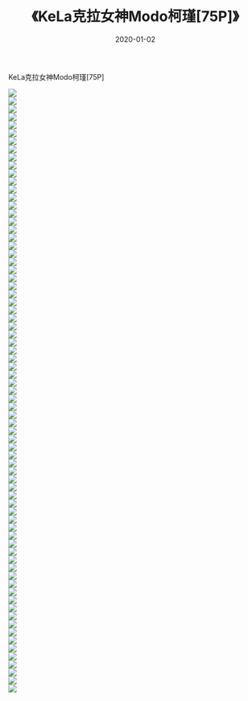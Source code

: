 ﻿---
layout: post
title:  《KeLa克拉女神Modo柯瑾[75P]》
date:   2020-01-02
img: http://pic.660000.xyz/1:down/唯美/2020/KeLa克拉女神Modo柯瑾[75P]/000.jpg
categories: [美女, 清纯, 唯美]
---

KeLa克拉女神Modo柯瑾[75P]

  ![](http://pic.660000.xyz/1:down/唯美/2020/KeLa克拉女神Modo柯瑾[75P]/001.jpg) <br> ![](http://pic.660000.xyz/1:down/唯美/2020/KeLa克拉女神Modo柯瑾[75P]/002.jpg) <br> ![](http://pic.660000.xyz/1:down/唯美/2020/KeLa克拉女神Modo柯瑾[75P]/003.jpg) <br> ![](http://pic.660000.xyz/1:down/唯美/2020/KeLa克拉女神Modo柯瑾[75P]/004.jpg) <br> ![](http://pic.660000.xyz/1:down/唯美/2020/KeLa克拉女神Modo柯瑾[75P]/005.jpg) <br> ![](http://pic.660000.xyz/1:down/唯美/2020/KeLa克拉女神Modo柯瑾[75P]/006.jpg) <br> ![](http://pic.660000.xyz/1:down/唯美/2020/KeLa克拉女神Modo柯瑾[75P]/007.jpg) <br> ![](http://pic.660000.xyz/1:down/唯美/2020/KeLa克拉女神Modo柯瑾[75P]/008.jpg) <br> ![](http://pic.660000.xyz/1:down/唯美/2020/KeLa克拉女神Modo柯瑾[75P]/009.jpg) <br> ![](http://pic.660000.xyz/1:down/唯美/2020/KeLa克拉女神Modo柯瑾[75P]/010.jpg) <br> ![](http://pic.660000.xyz/1:down/唯美/2020/KeLa克拉女神Modo柯瑾[75P]/011.jpg) <br> ![](http://pic.660000.xyz/1:down/唯美/2020/KeLa克拉女神Modo柯瑾[75P]/012.jpg) <br> ![](http://pic.660000.xyz/1:down/唯美/2020/KeLa克拉女神Modo柯瑾[75P]/013.jpg) <br> ![](http://pic.660000.xyz/1:down/唯美/2020/KeLa克拉女神Modo柯瑾[75P]/014.jpg) <br> ![](http://pic.660000.xyz/1:down/唯美/2020/KeLa克拉女神Modo柯瑾[75P]/015.jpg) <br> ![](http://pic.660000.xyz/1:down/唯美/2020/KeLa克拉女神Modo柯瑾[75P]/016.jpg) <br> ![](http://pic.660000.xyz/1:down/唯美/2020/KeLa克拉女神Modo柯瑾[75P]/017.jpg) <br> ![](http://pic.660000.xyz/1:down/唯美/2020/KeLa克拉女神Modo柯瑾[75P]/018.jpg) <br> ![](http://pic.660000.xyz/1:down/唯美/2020/KeLa克拉女神Modo柯瑾[75P]/019.jpg) <br> ![](http://pic.660000.xyz/1:down/唯美/2020/KeLa克拉女神Modo柯瑾[75P]/020.jpg) <br> ![](http://pic.660000.xyz/1:down/唯美/2020/KeLa克拉女神Modo柯瑾[75P]/021.jpg) <br> ![](http://pic.660000.xyz/1:down/唯美/2020/KeLa克拉女神Modo柯瑾[75P]/022.jpg) <br> ![](http://pic.660000.xyz/1:down/唯美/2020/KeLa克拉女神Modo柯瑾[75P]/023.jpg) <br> ![](http://pic.660000.xyz/1:down/唯美/2020/KeLa克拉女神Modo柯瑾[75P]/024.jpg) <br> ![](http://pic.660000.xyz/1:down/唯美/2020/KeLa克拉女神Modo柯瑾[75P]/025.jpg) <br> ![](http://pic.660000.xyz/1:down/唯美/2020/KeLa克拉女神Modo柯瑾[75P]/026.jpg) <br> ![](http://pic.660000.xyz/1:down/唯美/2020/KeLa克拉女神Modo柯瑾[75P]/027.jpg) <br> ![](http://pic.660000.xyz/1:down/唯美/2020/KeLa克拉女神Modo柯瑾[75P]/028.jpg) <br> ![](http://pic.660000.xyz/1:down/唯美/2020/KeLa克拉女神Modo柯瑾[75P]/029.jpg) <br> ![](http://pic.660000.xyz/1:down/唯美/2020/KeLa克拉女神Modo柯瑾[75P]/030.jpg) <br> ![](http://pic.660000.xyz/1:down/唯美/2020/KeLa克拉女神Modo柯瑾[75P]/031.jpg) <br> ![](http://pic.660000.xyz/1:down/唯美/2020/KeLa克拉女神Modo柯瑾[75P]/032.jpg) <br> ![](http://pic.660000.xyz/1:down/唯美/2020/KeLa克拉女神Modo柯瑾[75P]/033.jpg) <br> ![](http://pic.660000.xyz/1:down/唯美/2020/KeLa克拉女神Modo柯瑾[75P]/034.jpg) <br> ![](http://pic.660000.xyz/1:down/唯美/2020/KeLa克拉女神Modo柯瑾[75P]/035.jpg) <br> ![](http://pic.660000.xyz/1:down/唯美/2020/KeLa克拉女神Modo柯瑾[75P]/036.jpg) <br> ![](http://pic.660000.xyz/1:down/唯美/2020/KeLa克拉女神Modo柯瑾[75P]/037.jpg) <br> ![](http://pic.660000.xyz/1:down/唯美/2020/KeLa克拉女神Modo柯瑾[75P]/038.jpg) <br> ![](http://pic.660000.xyz/1:down/唯美/2020/KeLa克拉女神Modo柯瑾[75P]/039.jpg) <br> ![](http://pic.660000.xyz/1:down/唯美/2020/KeLa克拉女神Modo柯瑾[75P]/040.jpg) <br> ![](http://pic.660000.xyz/1:down/唯美/2020/KeLa克拉女神Modo柯瑾[75P]/041.jpg) <br> ![](http://pic.660000.xyz/1:down/唯美/2020/KeLa克拉女神Modo柯瑾[75P]/042.jpg) <br> ![](http://pic.660000.xyz/1:down/唯美/2020/KeLa克拉女神Modo柯瑾[75P]/043.jpg) <br> ![](http://pic.660000.xyz/1:down/唯美/2020/KeLa克拉女神Modo柯瑾[75P]/044.jpg) <br> ![](http://pic.660000.xyz/1:down/唯美/2020/KeLa克拉女神Modo柯瑾[75P]/045.jpg) <br> ![](http://pic.660000.xyz/1:down/唯美/2020/KeLa克拉女神Modo柯瑾[75P]/046.jpg) <br> ![](http://pic.660000.xyz/1:down/唯美/2020/KeLa克拉女神Modo柯瑾[75P]/047.jpg) <br> ![](http://pic.660000.xyz/1:down/唯美/2020/KeLa克拉女神Modo柯瑾[75P]/048.jpg) <br> ![](http://pic.660000.xyz/1:down/唯美/2020/KeLa克拉女神Modo柯瑾[75P]/049.jpg) <br> ![](http://pic.660000.xyz/1:down/唯美/2020/KeLa克拉女神Modo柯瑾[75P]/050.jpg) <br> ![](http://pic.660000.xyz/1:down/唯美/2020/KeLa克拉女神Modo柯瑾[75P]/051.jpg) <br> ![](http://pic.660000.xyz/1:down/唯美/2020/KeLa克拉女神Modo柯瑾[75P]/052.jpg) <br> ![](http://pic.660000.xyz/1:down/唯美/2020/KeLa克拉女神Modo柯瑾[75P]/053.jpg) <br> ![](http://pic.660000.xyz/1:down/唯美/2020/KeLa克拉女神Modo柯瑾[75P]/054.jpg) <br> ![](http://pic.660000.xyz/1:down/唯美/2020/KeLa克拉女神Modo柯瑾[75P]/055.jpg) <br> ![](http://pic.660000.xyz/1:down/唯美/2020/KeLa克拉女神Modo柯瑾[75P]/056.jpg) <br> ![](http://pic.660000.xyz/1:down/唯美/2020/KeLa克拉女神Modo柯瑾[75P]/057.jpg) <br> ![](http://pic.660000.xyz/1:down/唯美/2020/KeLa克拉女神Modo柯瑾[75P]/058.jpg) <br> ![](http://pic.660000.xyz/1:down/唯美/2020/KeLa克拉女神Modo柯瑾[75P]/059.jpg) <br> ![](http://pic.660000.xyz/1:down/唯美/2020/KeLa克拉女神Modo柯瑾[75P]/060.jpg) <br> ![](http://pic.660000.xyz/1:down/唯美/2020/KeLa克拉女神Modo柯瑾[75P]/061.jpg) <br> ![](http://pic.660000.xyz/1:down/唯美/2020/KeLa克拉女神Modo柯瑾[75P]/062.jpg) <br> ![](http://pic.660000.xyz/1:down/唯美/2020/KeLa克拉女神Modo柯瑾[75P]/063.jpg) <br> ![](http://pic.660000.xyz/1:down/唯美/2020/KeLa克拉女神Modo柯瑾[75P]/064.jpg) <br> ![](http://pic.660000.xyz/1:down/唯美/2020/KeLa克拉女神Modo柯瑾[75P]/065.jpg) <br> ![](http://pic.660000.xyz/1:down/唯美/2020/KeLa克拉女神Modo柯瑾[75P]/066.jpg) <br> ![](http://pic.660000.xyz/1:down/唯美/2020/KeLa克拉女神Modo柯瑾[75P]/067.jpg) <br> ![](http://pic.660000.xyz/1:down/唯美/2020/KeLa克拉女神Modo柯瑾[75P]/068.jpg) <br> ![](http://pic.660000.xyz/1:down/唯美/2020/KeLa克拉女神Modo柯瑾[75P]/069.jpg) <br> ![](http://pic.660000.xyz/1:down/唯美/2020/KeLa克拉女神Modo柯瑾[75P]/070.jpg) <br> ![](http://pic.660000.xyz/1:down/唯美/2020/KeLa克拉女神Modo柯瑾[75P]/071.jpg) <br> ![](http://pic.660000.xyz/1:down/唯美/2020/KeLa克拉女神Modo柯瑾[75P]/072.jpg) <br> ![](http://pic.660000.xyz/1:down/唯美/2020/KeLa克拉女神Modo柯瑾[75P]/073.jpg) <br> ![](http://pic.660000.xyz/1:down/唯美/2020/KeLa克拉女神Modo柯瑾[75P]/074.jpg) <br> ![](http://pic.660000.xyz/1:down/唯美/2020/KeLa克拉女神Modo柯瑾[75P]/075.jpg) <br>